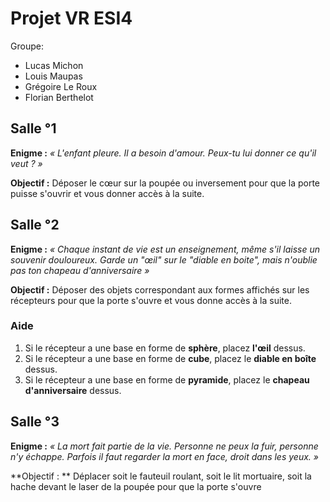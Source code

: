 # Projet VR ESI4

Groupe: 
- Lucas Michon
- Louis Maupas
- Grégoire Le Roux
- Florian Berthelot

## Salle °1
**Enigme :** *« L'enfant pleure. Il a besoin d'amour. Peux-tu lui donner ce qu'il veut ? »*

**Objectif :** Déposer le cœur sur la poupée ou inversement pour que la porte puisse s'ouvrir et vous donner accès à la suite.

## Salle °2


**Enigme :** *« Chaque instant de vie est un enseignement, même s'il laisse un souvenir douloureux. Garde un "œil" sur le "diable en boite", mais n'oublie pas ton chapeau d'anniversaire »*

**Objectif :** Déposer des objets correspondant aux formes affichés sur les récepteurs pour que la porte s'ouvre et vous donne accès à la suite.

 

### Aide

1. Si le récepteur a une base en forme de **sphère**, placez **l'œil** dessus.
2. Si le récepteur a une base en forme de **cube**, placez le **diable en boîte** dessus.
3. Si le récepteur a une base en forme de **pyramide**, placez le **chapeau d'anniversaire** dessus.

 

## Salle °3
**Enigme :** *« La mort fait partie de la vie. Personne ne peux la fuir, personne n'y échappe. Parfois il faut regarder la mort en face, droit dans les yeux. »*

 

**Objectif : ** Déplacer soit le fauteuil roulant, soit le lit mortuaire, soit la hache devant le laser de la poupée pour que la porte s'ouvre